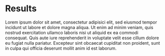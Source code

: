 # Results

<!--
*   Beschreibung der Umsetzung des Lösungskonzepts
*   Darstellung der aufgetretenen Probleme sowie deren Lösung bzw. daraus resultierende Einschränkungen des Ergebnisses (falls keine Lösung)
*   Auswertung und Interpretation der Ergebnisse
*   Vergleich mit der ursprünglichen Zielsetzung (ausführlich): Was wurde erreicht, was nicht (und warum)? (inkl. Begründung/Nachweis)

Umfang: typisch ca. 30% ... 40% der Arbeit
-->

Lorem ipsum dolor sit amet, consectetur adipisici elit, sed eiusmod tempor incidunt ut labore et dolore magna aliqua. Ut enim ad minim veniam, quis nostrud exercitation ullamco laboris nisi ut aliquid ex ea commodi consequat. Quis aute iure reprehenderit in voluptate velit esse cillum dolore eu fugiat nulla pariatur. Excepteur sint obcaecat cupiditat non proident, sunt in culpa qui officia deserunt mollit anim id est laborum.
